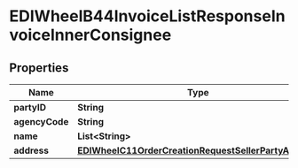 

# EDIWheelB44InvoiceListResponseInvoiceInnerConsignee


## Properties

| Name | Type | Description | Notes |
|------------ | ------------- | ------------- | -------------|
|**partyID** | **String** |  |  [optional] |
|**agencyCode** | **String** |  |  [optional] |
|**name** | **List&lt;String&gt;** |  |  [optional] |
|**address** | [**EDIWheelC11OrderCreationRequestSellerPartyAddress**](EDIWheelC11OrderCreationRequestSellerPartyAddress.md) |  |  [optional] |



